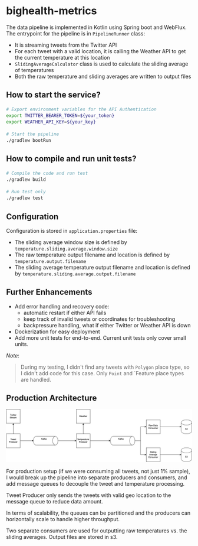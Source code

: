 # bighealth-metrics


The data pipeline is implemented in Kotlin using Spring boot and WebFlux.
The entrypoint for the pipeline is in `PipelineRunner` class:
- It is streaming tweets from the Twitter API
- For each tweet with a valid location, it is calling the Weather API to get the current temperature at this location
- `SlidingAverageCalculator` class is used to calculate the sliding average of temperatures
- Both the raw temperature and sliding averages are written to output files


## How to start the service?
```bash
# Export environment variables for the API Authentication
export TWITTER_BEARER_TOKEN=${your_token}
export WEATHER_API_KEY=${your_key}

# Start the pipeline
./gradlew bootRun
```

## How to compile and run unit tests?
```bash
# Compile the code and run test
./gradlew build

# Run test only
./gradlew test
```

## Configuration

Configuration is stored in `application.properties` file:
- The sliding average window size is defined by `temperature.sliding.average.window.size`
- The raw temperature output filename and location is defined by `temperature.output.filename` 
- The sliding average temperature output filename and location is defined by `temperature.sliding.average.output.filename`


## Further Enhancements
- Add error handling and recovery code:
  - automatic restart if either API fails
  - keep track of invalid tweets or coordinates for troubleshooting
  - backpressure handling, what if either Twitter or Weather API is down
- Dockerization for easy deployment
- Add more unit tests for end-to-end. Current unit tests only cover small units.


_Note_:
> During my testing, I didn't find any tweets with `Polygon` place type, so I didn't add code for this case.
> Only `Point` and `Feature place types are handled.
>


## Production Architecture

![architecture diagram](architecture.png)

For production setup (if we were consuming all tweets, not just 1% sample), I would break up the pipeline into separate producers and consumers, and add message queues to decouple the tweet and temperature processing.

Tweet Producer only sends the tweets with valid geo location to the message queue to reduce data amount.

In terms of scalability, the queues can be partitioned and the producers can horizontally scale to handle higher throughput.

Two separate consumers are used for outputting raw temperatures vs. the sliding averages. Output files are stored in s3. 

